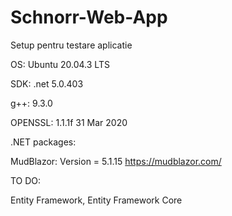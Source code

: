 # Schnorr-Web-App

Setup pentru testare aplicatie

OS: Ubuntu 20.04.3 LTS

SDK: .net 5.0.403

g++: 9.3.0

OPENSSL: 1.1.1f  31 Mar 2020

.NET packages:

MudBlazor: Version = 5.1.15
https://mudblazor.com/

TO DO:

Entity Framework, Entity Framework Core
